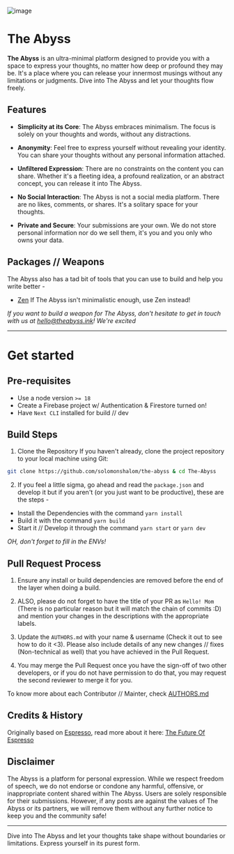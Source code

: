 ![image](https://github.com/solomonshalom/The-Abyss/assets/71135230/1430bda3-840a-43f5-b657-c4458eb969ba)

# The Abyss

**The Abyss** is an ultra-minimal platform designed to provide you with a space to express your thoughts, no matter how deep or profound they may be. It's a place where you can release your innermost musings without any limitations or judgments. Dive into The Abyss and let your thoughts flow freely.

## Features

- **Simplicity at its Core**: The Abyss embraces minimalism. The focus is solely on your thoughts and words, without any distractions.

- **Anonymity**: Feel free to express yourself without revealing your identity. You can share your thoughts without any personal information attached.

- **Unfiltered Expression**: There are no constraints on the content you can share. Whether it's a fleeting idea, a profound realization, or an abstract concept, you can release it into The Abyss.

- **No Social Interaction**: The Abyss is not a social media platform. There are no likes, comments, or shares. It's a solitary space for your thoughts.

- **Private and Secure**: Your submissions are your own. We do not store personal information nor do we sell them, it's you and you only who owns your data.

## Packages // Weapons

The Abyss also has a tad bit of tools that you can use to build and help you write better -

- [Zen](https://zen.theabyss.ink)
  If The Abyss isn't minimalistic enough, use Zen instead!

_If you want to build a weapon for The Abyss, don't hesitate to get in touch with us at [hello@theabyss.ink](mailto:hello@theabyss.ink)! We're excited_

---
# Get started

## Pre-requisites
- Use a node version `>= 18`
- Create a Firebase project w/ Authentication & Firestore turned on!
- Have `Next CLI` installed for build // dev

## Build Steps

1. Clone the Repository
If you haven't already, clone the project repository to your local machine using Git:
```bash
git clone https://github.com/solomonshalom/the-abyss & cd The-Abyss
```

2. If you feel a little sigma, go ahead and read the `package.json` and develop it but if you aren't (or you just want to be productive), these are the steps -

- Install the Dependencies with the command `yarn install`
- Build it with the command `yarn build`
- Start it // Develop it through the command `yarn start` or `yarn dev`

_OH, don't forget to fill in the ENVs!_

## Pull Request Process

1. Ensure any install or build dependencies are removed before the end of the layer when doing a build.

2. ALSO, please do not forget to have the title of your PR as `Hello! Mom` (There is no particular reason but it will match the chain of commits :D) and mention your changes in the descriptions with the appropriate labels.

2. Update the `AUTHORS.md` with your name & username (Check it out to see how to do it <3). Please also include details of any new changes // fixes (Non-technical as well) that you have achieved in the Pull Request.

3. You may merge the Pull Request once you have the sign-off of two other developers, or if you  do not have permission to do that, you may request the second reviewer to merge it for you.


To know more about each Contributor // Mainter, check [AUTHORS.md](/AUTHORS.md)

## Credits & History

Originally based on [Espresso](https://github.com/solomonshalom/the-abyss), read more about it here: [The Future Of Espresso](https://github.com/solomonshalom/espresso/discussions/3)

## Disclaimer

The Abyss is a platform for personal expression. While we respect freedom of speech, we do not endorse or condone any harmful, offensive, or inappropriate content shared within The Abyss. Users are solely responsible for their submissions. However, if any posts are against the values of The Abyss or its partners, we will remove them without any further notice to keep you and the community safe!

---

Dive into The Abyss and let your thoughts take shape without boundaries or limitations. Express yourself in its purest form.
